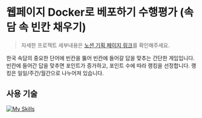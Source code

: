 # 웹페이지 Docker로 베포하기 수행평가 (속담 속 빈칸 채우기)
> 자세한 프로젝트 세부내용은 [노션 기획 페이지 링크](https://siniseong.notion.site/n-13ce00310b3980e5bfa5e9aa3fc37278?pvs=4)를 확인해주세요.

한국 속담의 중요한 단어에 빈칸을 뚫어 빈칸에 들어갈 답을 맞추는 간단한 게임입니다. 빈칸에 들어간 답을 맞추면 포인트가 증가하고, 포인트 수에 따라 랭킹을 선정합니다. 랭킹은 일일/주간/월간으로 나누어져 있습니다.


## 사용 기술
[![My Skills](https://skillicons.dev/icons?i=docker,nextjs,tailwind,supabase)](https://skillicons.dev)